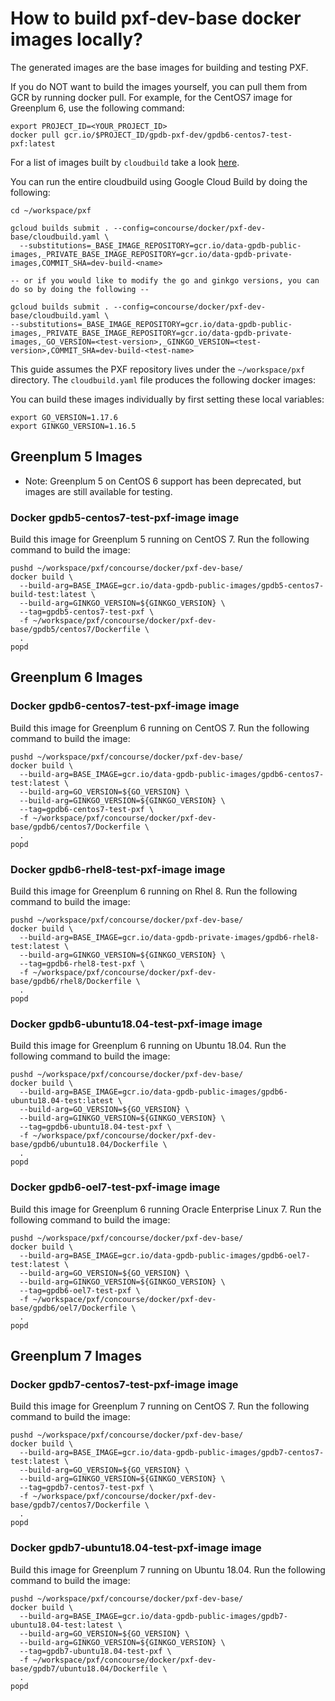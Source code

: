 # How to build pxf-dev-base docker images locally?

The generated images are the base images for building and testing PXF.

If you do NOT want to build the images yourself, you can pull them from GCR
by running docker pull. For example, for the CentOS7 image for Greenplum 6,
use the following command:

    export PROJECT_ID=<YOUR_PROJECT_ID>
    docker pull gcr.io/$PROJECT_ID/gpdb-pxf-dev/gpdb6-centos7-test-pxf:latest

For a list of images built by `cloudbuild` take a look [here](../README.md).

You can run the entire cloudbuild using Google Cloud Build by doing the following:
```
cd ~/workspace/pxf

gcloud builds submit . --config=concourse/docker/pxf-dev-base/cloudbuild.yaml \
  --substitutions=_BASE_IMAGE_REPOSITORY=gcr.io/data-gpdb-public-images,_PRIVATE_BASE_IMAGE_REPOSITORY=gcr.io/data-gpdb-private-images,COMMIT_SHA=dev-build-<name>

-- or if you would like to modify the go and ginkgo versions, you can do so by doing the following --

gcloud builds submit . --config=concourse/docker/pxf-dev-base/cloudbuild.yaml \
--substitutions=_BASE_IMAGE_REPOSITORY=gcr.io/data-gpdb-public-images,_PRIVATE_BASE_IMAGE_REPOSITORY=gcr.io/data-gpdb-private-images,_GO_VERSION=<test-version>,_GINKGO_VERSION=<test-version>,COMMIT_SHA=dev-build-<test-name>
```

This guide assumes the PXF repository lives under the `~/workspace/pxf`
directory. The `cloudbuild.yaml` file produces the following docker images:

You can build these images individually by first setting these local variables: 
```
export GO_VERSION=1.17.6
export GINKGO_VERSION=1.16.5
```
## Greenplum 5 Images

* Note: Greenplum 5 on CentOS 6 support has been deprecated, but images are
  still available for testing.

### Docker gpdb5-centos7-test-pxf-image image

Build this image for Greenplum 5 running on CentOS 7. Run the following
command to build the image:

    pushd ~/workspace/pxf/concourse/docker/pxf-dev-base/
    docker build \
      --build-arg=BASE_IMAGE=gcr.io/data-gpdb-public-images/gpdb5-centos7-build-test:latest \
      --build-arg=GINKGO_VERSION=${GINKGO_VERSION} \
      --tag=gpdb5-centos7-test-pxf \
      -f ~/workspace/pxf/concourse/docker/pxf-dev-base/gpdb5/centos7/Dockerfile \
      .
    popd

## Greenplum 6 Images

### Docker gpdb6-centos7-test-pxf-image image

Build this image for Greenplum 6 running on CentOS 7. Run the following
command to build the image:

    pushd ~/workspace/pxf/concourse/docker/pxf-dev-base/
    docker build \
      --build-arg=BASE_IMAGE=gcr.io/data-gpdb-public-images/gpdb6-centos7-test:latest \
      --build-arg=GO_VERSION=${GO_VERSION} \
      --build-arg=GINKGO_VERSION=${GINKGO_VERSION} \
      --tag=gpdb6-centos7-test-pxf \
      -f ~/workspace/pxf/concourse/docker/pxf-dev-base/gpdb6/centos7/Dockerfile \
      .
    popd

### Docker gpdb6-rhel8-test-pxf-image image

Build this image for Greenplum 6 running on Rhel 8. Run the following
command to build the image:

    pushd ~/workspace/pxf/concourse/docker/pxf-dev-base/
    docker build \
      --build-arg=BASE_IMAGE=gcr.io/data-gpdb-private-images/gpdb6-rhel8-test:latest \
      --build-arg=GINKGO_VERSION=${GINKGO_VERSION} \
      --tag=gpdb6-rhel8-test-pxf \
      -f ~/workspace/pxf/concourse/docker/pxf-dev-base/gpdb6/rhel8/Dockerfile \
      .
    popd

### Docker gpdb6-ubuntu18.04-test-pxf-image image

Build this image for Greenplum 6 running on Ubuntu 18.04. Run the following
command to build the image:

    pushd ~/workspace/pxf/concourse/docker/pxf-dev-base/
    docker build \
      --build-arg=BASE_IMAGE=gcr.io/data-gpdb-public-images/gpdb6-ubuntu18.04-test:latest \
      --build-arg=GO_VERSION=${GO_VERSION} \
      --build-arg=GINKGO_VERSION=${GINKGO_VERSION} \
      --tag=gpdb6-ubuntu18.04-test-pxf \
      -f ~/workspace/pxf/concourse/docker/pxf-dev-base/gpdb6/ubuntu18.04/Dockerfile \
      .
    popd

### Docker gpdb6-oel7-test-pxf-image image

Build this image for Greenplum 6 running Oracle Enterprise Linux 7. Run the
following command to build the image:

    pushd ~/workspace/pxf/concourse/docker/pxf-dev-base/
    docker build \
      --build-arg=BASE_IMAGE=gcr.io/data-gpdb-public-images/gpdb6-oel7-test:latest \
      --build-arg=GO_VERSION=${GO_VERSION} \
      --build-arg=GINKGO_VERSION=${GINKGO_VERSION} \
      --tag=gpdb6-oel7-test-pxf \
      -f ~/workspace/pxf/concourse/docker/pxf-dev-base/gpdb6/oel7/Dockerfile \
      .
    popd

## Greenplum 7 Images

### Docker gpdb7-centos7-test-pxf-image image

Build this image for Greenplum 7 running on CentOS 7. Run the following
command to build the image:

    pushd ~/workspace/pxf/concourse/docker/pxf-dev-base/
    docker build \
      --build-arg=BASE_IMAGE=gcr.io/data-gpdb-public-images/gpdb7-centos7-test:latest \
      --build-arg=GO_VERSION=${GO_VERSION} \
      --build-arg=GINKGO_VERSION=${GINKGO_VERSION} \
      --tag=gpdb7-centos7-test-pxf \
      -f ~/workspace/pxf/concourse/docker/pxf-dev-base/gpdb7/centos7/Dockerfile \
      .
    popd

### Docker gpdb7-ubuntu18.04-test-pxf-image image

Build this image for Greenplum 7 running on Ubuntu 18.04. Run the following
command to build the image:

    pushd ~/workspace/pxf/concourse/docker/pxf-dev-base/
    docker build \
      --build-arg=BASE_IMAGE=gcr.io/data-gpdb-public-images/gpdb7-ubuntu18.04-test:latest \
      --build-arg=GO_VERSION=${GO_VERSION} \
      --build-arg=GINKGO_VERSION=${GINKGO_VERSION} \
      --tag=gpdb7-ubuntu18.04-test-pxf \
      -f ~/workspace/pxf/concourse/docker/pxf-dev-base/gpdb7/ubuntu18.04/Dockerfile \
      .
    popd
